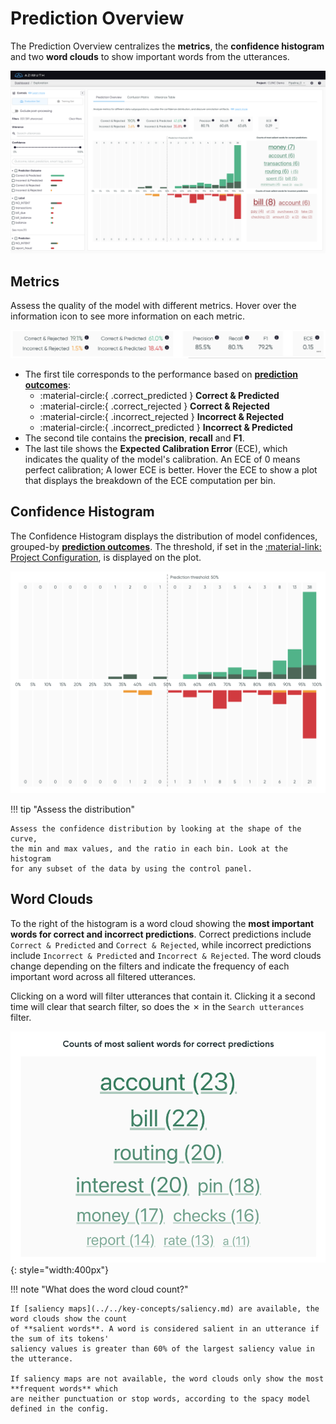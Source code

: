 # Prediction Overview

The Prediction Overview centralizes the **metrics**, the **confidence histogram** and two **word
clouds** to show important words from the utterances.

![Screenshot](../../_static/images/exploration-space/prediction-overview.png)

## Metrics

Assess the quality of the model with different metrics. Hover over the information icon
to see more information on each metric.

![Screenshot](../../_static/images/exploration-space/metrics.png)

* The first tile corresponds to the performance based on [**prediction
  outcomes**](../../key-concepts/outcomes.md):
    * :material-circle:{ .correct_predicted } **Correct & Predicted**
    * :material-circle:{ .correct_rejected } **Correct & Rejected**
    * :material-circle:{ .incorrect_rejected } **Incorrect & Rejected**
    * :material-circle:{ .incorrect_predicted } **Incorrect & Predicted**
* The second tile contains the **precision**, **recall** and **F1**.
* The last tile shows the **Expected Calibration Error** (ECE), which indicates the quality of the
  model's calibration. An ECE of 0 means perfect calibration; A lower ECE is better. Hover the ECE
  to show a plot that displays the breakdown of the ECE computation per bin.

## Confidence Histogram

The Confidence Histogram displays the distribution of model confidences, grouped-by [**prediction
outcomes**](../../key-concepts/outcomes.md). The threshold, if set in
the [:material-link: Project Configuration](../../reference/configuration/project.md), is displayed
on the plot.

![Screenshot](../../_static/images/exploration-space/confidence-histogram.png)

!!! tip "Assess the distribution"

    Assess the confidence distribution by looking at the shape of the curve,
    the min and max values, and the ratio in each bin. Look at the histogram
    for any subset of the data by using the control panel.

## Word Clouds

To the right of the histogram is a word cloud showing the **most important words for correct and
incorrect predictions**. Correct predictions include `Correct & Predicted` and `Correct & Rejected`,
while incorrect predictions include `Incorrect & Predicted` and `Incorrect & Rejected`. The word
clouds change depending on the filters and indicate the frequency of each important word across all
filtered utterances.

Clicking on a word will filter utterances that contain it. Clicking it a second
time will clear that search filter, so does the ✗ in the `Search utterances` filter.

![Screenshot](../../_static/images/exploration-space/word-cloud.png){: style="width:400px"}

!!! note "What does the word cloud count?"

    If [saliency maps](../../key-concepts/saliency.md) are available, the word clouds show the count
    of **salient words**. A word is considered salient in an utterance if the sum of its tokens'
    saliency values is greater than 60% of the largest saliency value in the utterance.

    If saliency maps are not available, the word clouds only show the most **frequent words** which
    are neither punctuation or stop words, according to the spacy model defined in the config.
